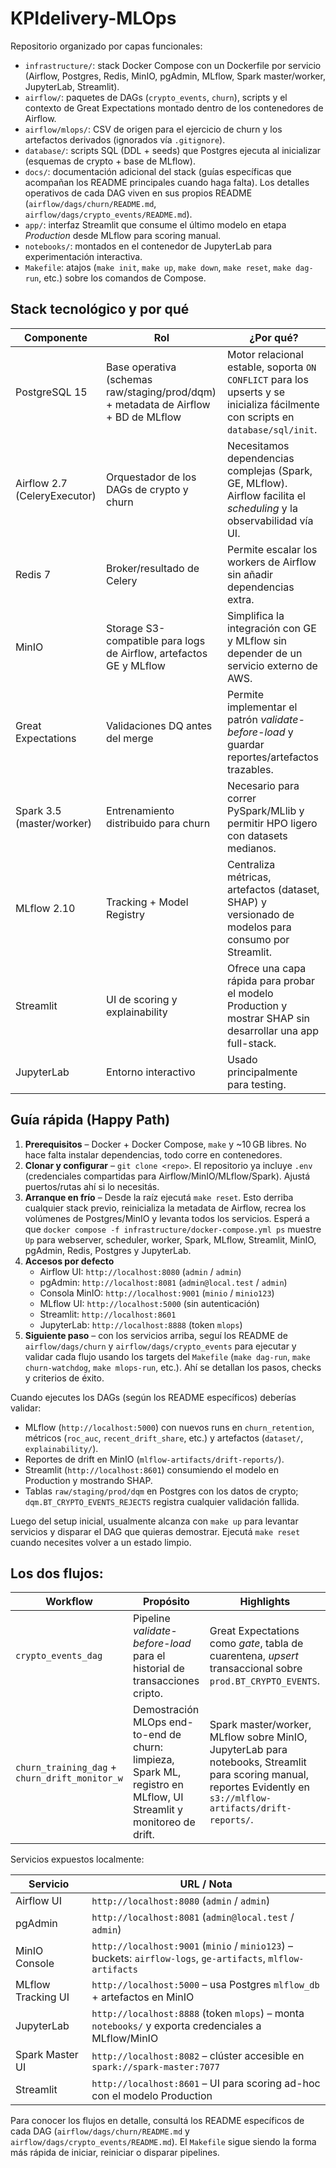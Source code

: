 # KPIdelivery-MLOps

Repositorio organizado por capas funcionales:

- `infrastructure/`: stack Docker Compose con un Dockerfile por servicio (Airflow, Postgres, Redis, MinIO, pgAdmin, MLflow, Spark master/worker, JupyterLab, Streamlit).
- `airflow/`: paquetes de DAGs (`crypto_events`, `churn`), scripts y el contexto de Great Expectations montado dentro de los contenedores de Airflow.
- `airflow/mlops/`: CSV de origen para el ejercicio de churn y los artefactos derivados (ignorados vía `.gitignore`).
- `database/`: scripts SQL (DDL + seeds) que Postgres ejecuta al inicializar (esquemas de crypto + base de MLflow).
- `docs/`: documentación adicional del stack (guías específicas que acompañan los README principales cuando haga falta). Los detalles operativos de cada DAG viven en sus propios README (`airflow/dags/churn/README.md`, `airflow/dags/crypto_events/README.md`).
- `app/`: interfaz Streamlit que consume el último modelo en etapa *Production* desde MLflow para scoring manual.
- `notebooks/`: montados en el contenedor de JupyterLab para experimentación interactiva.
- `Makefile`: atajos (`make init`, `make up`, `make down`, `make reset`, `make dag-run`, etc.) sobre los comandos de Compose.

## Stack tecnológico y por qué

| Componente | Rol | ¿Por qué? |
| --- | --- | --- |
| PostgreSQL 15 | Base operativa (schemas raw/staging/prod/dqm) + metadata de Airflow + BD de MLflow | Motor relacional estable, soporta `ON CONFLICT` para los upserts y se inicializa fácilmente con scripts en `database/sql/init`. |
| Airflow 2.7 (CeleryExecutor) | Orquestador de los DAGs de crypto y churn | Necesitamos dependencias complejas (Spark, GE, MLflow). Airflow facilita el *scheduling* y la observabilidad vía UI. |
| Redis 7 | Broker/resultado de Celery | Permite escalar los workers de Airflow sin añadir dependencias extra. |
| MinIO | Storage S3-compatible para logs de Airflow, artefactos GE y MLflow | Simplifica la integración con GE y MLflow sin depender de un servicio externo de AWS. |
| Great Expectations | Validaciones DQ antes del merge | Permite implementar el patrón *validate-before-load* y guardar reportes/artefactos trazables. |
| Spark 3.5 (master/worker) | Entrenamiento distribuido para churn | Necesario para correr PySpark/MLlib y permitir HPO ligero con datasets medianos. |
| MLflow 2.10 | Tracking + Model Registry | Centraliza métricas, artefactos (dataset, SHAP) y versionado de modelos para consumo por Streamlit. |
| Streamlit | UI de scoring y explainability | Ofrece una capa rápida para probar el modelo Production y mostrar SHAP sin desarrollar una app full-stack. |
| JupyterLab | Entorno interactivo | Usado principalmente para testing. |

## Guía rápida (Happy Path)

1. **Prerequisitos** – Docker + Docker Compose, `make` y ~10 GB libres. No hace falta instalar dependencias, todo corre en contenedores.
2. **Clonar y configurar** – `git clone <repo>`. El repositorio ya incluye `.env` (credenciales compartidas para Airflow/MinIO/MLflow/Spark). Ajustá puertos/rutas ahí si lo necesitás.
3. **Arranque en frío** – Desde la raíz ejecutá `make reset`. Esto derriba cualquier stack previo, reinicializa la metadata de Airflow, recrea los volúmenes de Postgres/MinIO y levanta todos los servicios. Esperá a que `docker compose -f infrastructure/docker-compose.yml ps` muestre `Up` para webserver, scheduler, worker, Spark, MLflow, Streamlit, MinIO, pgAdmin, Redis, Postgres y JupyterLab.
4. **Accesos por defecto**
   - Airflow UI: `http://localhost:8080` (`admin` / `admin`)
   - pgAdmin: `http://localhost:8081` (`admin@local.test` / `admin`)
   - Consola MinIO: `http://localhost:9001` (`minio` / `minio123`)
   - MLflow UI: `http://localhost:5000` (sin autenticación)
   - Streamlit: `http://localhost:8601`
   - JupyterLab: `http://localhost:8888` (token `mlops`)
5. **Siguiente paso** – con los servicios arriba, seguí los README de `airflow/dags/churn` y `airflow/dags/crypto_events` para ejecutar y validar cada flujo usando los targets del `Makefile` (`make dag-run`, `make churn-watchdog`, `make mlops-run`, etc.). Ahí se detallan los pasos, checks y criterios de éxito.

Cuando ejecutes los DAGs (según los README específicos) deberías validar:
- MLflow (`http://localhost:5000`) con nuevos runs en `churn_retention`, métricos (`roc_auc`, `recent_drift_share`, etc.) y artefactos (`dataset/`, `explainability/`).
- Reportes de drift en MinIO (`mlflow-artifacts/drift-reports/`).
- Streamlit (`http://localhost:8601`) consumiendo el modelo en Production y mostrando SHAP.
- Tablas `raw/staging/prod/dqm` en Postgres con los datos de crypto; `dqm.BT_CRYPTO_EVENTS_REJECTS` registra cualquier validación fallida.

Luego del setup inicial, usualmente alcanza con `make up` para levantar servicios y disparar el DAG que quieras demostrar. Ejecutá `make reset` cuando necesites volver a un estado limpio.

## Los dos flujos:

| Workflow | Propósito | Highlights |
| --- | --- | --- |
| `crypto_events_dag` | Pipeline *validate-before-load* para el historial de transacciones cripto. | Great Expectations como *gate*, tabla de cuarentena, *upsert* transaccional sobre `prod.BT_CRYPTO_EVENTS`. |
| `churn_training_dag` + `churn_drift_monitor_w` | Demostración MLOps end-to-end de churn: limpieza, Spark ML, registro en MLflow, UI Streamlit y monitoreo de drift. | Spark master/worker, MLflow sobre MinIO, JupyterLab para notebooks, Streamlit para scoring manual, reportes Evidently en `s3://mlflow-artifacts/drift-reports/`. |

Servicios expuestos localmente:

| Servicio | URL / Nota |
| --- | --- |
| Airflow UI | `http://localhost:8080` (`admin` / `admin`) |
| pgAdmin | `http://localhost:8081` (`admin@local.test` / `admin`) |
| MinIO Console | `http://localhost:9001` (`minio` / `minio123`) – buckets: `airflow-logs`, `ge-artifacts`, `mlflow-artifacts` |
| MLflow Tracking UI | `http://localhost:5000` – usa Postgres `mlflow_db` + artefactos en MinIO |
| JupyterLab | `http://localhost:8888` (token `mlops`) – monta `notebooks/` y exporta credenciales a MLflow/MinIO |
| Spark Master UI | `http://localhost:8082` – clúster accesible en `spark://spark-master:7077` |
| Streamlit | `http://localhost:8601` – UI para scoring ad-hoc con el modelo Production |

Para conocer los flujos en detalle, consultá los README específicos de cada DAG (`airflow/dags/churn/README.md` y `airflow/dags/crypto_events/README.md`). El `Makefile` sigue siendo la forma más rápida de iniciar, reiniciar o disparar pipelines.
